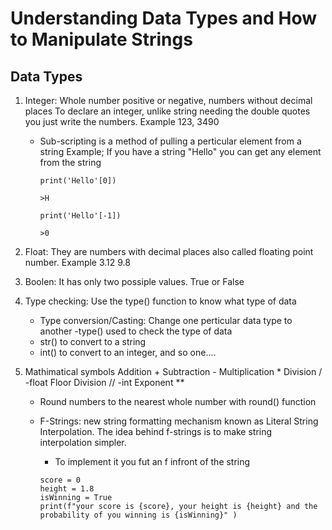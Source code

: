 # Understanding Data Types and How to Manipulate Strings

## Data Types

1. Integer: Whole number positive or negative, numbers without decimal places
    To declare an integer, unlike string needing the double quotes you just write the numbers.
    Example 123, 3490

    - Sub-scripting is a method of pulling a perticular element from a string
        Example; If you have a string "Hello" you can get any element from the string

        ```
        print('Hello'[0])

        >H
        ```

        ```
        print('Hello'[-1])

        >0
        ```

2. Float: They are numbers with decimal places also called floating point number.
    Example 3.12 9.8

3. Boolen: It has only two possiple values. True or False

4. Type checking: Use the type() function to know what type of data
    - Type conversion/Casting: Change one perticular data type to another
    -type() used to check the type of data
    - str() to convert to a string
    - int() to convert to an integer, and so one....

5. Mathimatical symbols
    Addition +
    Subtraction -
    Multiplication *
    Division / -float
    Floor Division // -int
    Exponent **

    - Round numbers to the nearest whole number with round() function

    - F-Strings: new string formatting mechanism known as Literal String Interpolation. The idea behind f-strings is to make string interpolation simpler. 
        - To implement it you fut an f infront of the string

        ```
        score = 0 
        height = 1.8
        isWinning = True
        print(f"your score is {score}, your height is {height} and the probability of you winning is {isWinning}" )
        ``` 